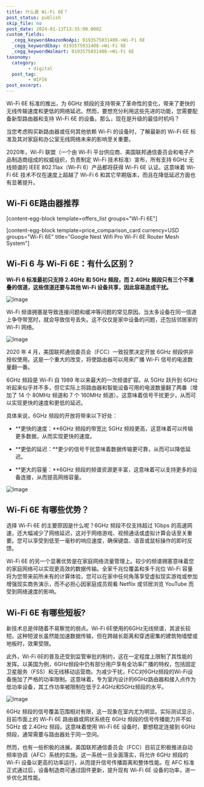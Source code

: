 ```yaml
---
title: 什么是 Wi-Fi 6E？
post_status: publish
skip_file: no
post_date: 2024-01-13T13:35:00.000Z
custom_fields:
  _cegg_keywordAmazonNoApi: 0193575031408->Wi-Fi 6E
  _cegg_keywordEbay: 0193575031408->Wi-Fi 6E
  _cegg_keywordWalmart: 0193575031408->Wi-Fi 6E
taxonomy:
  category:
        - digital
  post_tag:
        - WIFI6
post_excerpt: 
---
```

Wi-Fi 6E 标准的推出，为 6GHz 频段的支持带来了革命性的变化，带来了更快的无线传输速度和更低的网络延迟。然而，要想充分利用这些先进的功能，您需要配备新型路由器和支持 Wi-Fi 6E 的设备。那么，现在是升级的最佳时机吗？

当您考虑购买新路由器或任何其他依赖 Wi-Fi 的设备时，了解最新的 Wi-Fi 6E 标准及其对家庭和办公室无线网络未来的影响至关重要。

2020年，Wi-Fi 联盟（一个由 Wi-Fi 平台供应商、美国联邦通信委员会和电子产品制造商组成的权威组织，负责制定 Wi-Fi 技术标准）宣布，所有支持 6GHz 无线频谱的 IEEE 802.11ax（Wi-Fi 6）产品都将获得 Wi-Fi 6E 认证。这意味着 Wi-Fi 6E 技术不仅在速度上超越了 Wi-Fi 6 和其它早期版本，而且在降低延迟方面也有显著提升。

## Wi-Fi 6E路由器推荐

[content-egg-block template=offers_list groups="Wi-Fi 6E"]

[content-egg-block template=price_comparison_card currency=USD groups="Wi-Fi 6E" title="Google Nest Wifi Pro Wi-Fi 6E Router Mesh System"]

## Wi-Fi 6 与 Wi-Fi 6E：有什么区别？

**Wi-Fi 6 标准最初只支持 2.4GHz 和 5GHz 频段，而 2.4GHz 频段只有三个不重叠的信道，这些信道还要与其他 Wi-Fi 设备共享，因此容易造成干扰。**

![Image](https://cdn.fendou.la/allmultisite/wifi-6e-hz.jpg)

Wi-Fi 频谱拥塞是导致连接问题和缓冲等问题的常见原因。当太多设备在同一信道上争夺带宽时，就会导致信号丢失。这不仅仅是家中设备的问题，还包括邻居家的 Wi-Fi 网络。

![Image](https://cdn.fendou.la/allmultisite/wifi-6e-furture.jpg)

2020 年 4 月，美国联邦通信委员会（FCC）一致投票决定开放 6GHz 频段供非授权使用。这是一个重大的改变，将使路由器可以用来广播 Wi-Fi 信号的电波数量翻一番。

6GHz 频段是 Wi-Fi 自 1989 年以来最大的一次频谱扩容。从 5GHz 跃升到 6GHz 听起来似乎并不多，但它实际上将路由器和智能设备可用的电波数量翻了两番（增加了 14 个 80MHz 频道和 7 个 160MHz 频道）。这意味着信号干扰更少，从而可以实现更快的速度和更低的延迟。

具体来说，6GHz 频段的开放将带来以下好处：

* **更快的速度：**6GHz 频段的带宽比 5GHz 频段更高，这意味着可以传输更多数据，从而实现更快的速度。

* **更低的延迟：**更少的信号干扰意味着数据传输更可靠，从而可以降低延迟。

* **更大的容量：**6GHz 频段的频谱资源更丰富，这意味着可以支持更多的设备连接，从而提高网络容量。

![Image](https://cdn.fendou.la/tuoss/wifi-6e-4tips.jpg)

## Wi-Fi 6E 有哪些优势？

选择 Wi-Fi 6E 的主要原因是什么呢？6GHz 频段不仅支持超过 1Gbps 的高速网速，还大幅减少了网络延迟，这对于网络游戏、视频通话或虚拟计算会话至关重要。您可以享受到低至一毫秒的响应速度，确保键盘、语音或鼠标操作的即时反馈。

Wi-Fi 6E 的另一个显著优势是在家庭网络流量管理上。较少的频谱拥塞意味着您的家庭网络可以实现更高效的数据传输。全家千兆位覆盖和多千兆位 Wi-Fi 容量将为您带来前所未有的计算体验，您可以在家中任何角落享受虚拟现实游戏或参加增强现实商务演示，而不必担心因家庭成员观看 Netflix 或邻居浏览 YouTube 而受到网络速度的影响。

## Wi-Fi 6E 有哪些短板?

新技术总是伴随着不易察觉的弱点。Wi-Fi 6E使用的6GHz无线频谱，其波长较短。这种短波长虽然能加速数据传输，但在跨越长距离和穿透密集的建筑物墙壁或地板时，效果受限。

此外，Wi-Fi 6E的普及还受到监管审批的制约，这在一定程度上限制了其性能的发挥。以美国为例，6GHz频段中仍有部分用户享有全功率广播的特权，包括固定卫星服务（FSS）和无线移动运营商。为减少干扰，FCC对6GHz频段的Wi-Fi设备施加了严格的功率限制。这意味着，专为室内设计的6GHz路由器和接入点作为低功率设备，其工作功率被限制在低于2.4GHz和5GHz频段的水平。

![Image](https://cdn.fendou.la/tuoss/wifi-6e-super-pass.jpg)

6GHz 频段的信号覆盖范围相对有限，这一现象在室内尤为明显。实际测试显示，目前市面上的 Wi-Fi 6E 路由器或网状系统在 6GHz 频段的信号传播能力并不如 5GHz 或 2.4GHz 频段。这意味着使用 Wi-Fi 6E 设备时，要想稳定连接到 6GHz 频段，通常需要与路由器处于同一空间。

然而，也有一些积极的进展。美国联邦通信委员会（FCC）目前正积极推进自动频率协调（AFC）系统的实施。这一系统一旦全面落实，将允许 6GHz 频段的 Wi-Fi 设备以更高的功率运行，从而提升信号传播距离和整体性能。在 AFC 标准正式通过后，设备制造商可通过固件更新，提升现有 Wi-Fi 6E 设备的功率，进一步优化其性能。